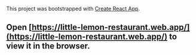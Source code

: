 This project was bootstrapped with [Create React App](https://github.com/facebook/create-react-app).

## Open [https://little-lemon-restaurant.web.app/](https://little-lemon-restaurant.web.app/) to view it in the browser.
